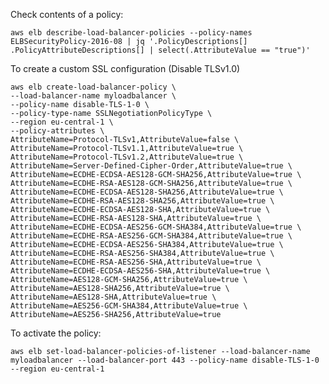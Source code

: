 Check contents of a policy:

	aws elb describe-load-balancer-policies --policy-names ELBSecurityPolicy-2016-08 | jq '.PolicyDescriptions[] .PolicyAttributeDescriptions[] | select(.AttributeValue == "true")'


To create a custom SSL configuration (Disable TLSv1.0)

	aws elb create-load-balancer-policy \
	--load-balancer-name myloadbalancer \
	--policy-name disable-TLS-1-0 \
	--policy-type-name SSLNegotiationPolicyType \
	--region eu-central-1 \
	--policy-attributes \
    AttributeName=Protocol-TLSv1,AttributeValue=false \
	AttributeName=Protocol-TLSv1.1,AttributeValue=true \
	AttributeName=Protocol-TLSv1.2,AttributeValue=true \
	AttributeName=Server-Defined-Cipher-Order,AttributeValue=true \
	AttributeName=ECDHE-ECDSA-AES128-GCM-SHA256,AttributeValue=true \
	AttributeName=ECDHE-RSA-AES128-GCM-SHA256,AttributeValue=true \
	AttributeName=ECDHE-ECDSA-AES128-SHA256,AttributeValue=true \
	AttributeName=ECDHE-RSA-AES128-SHA256,AttributeValue=true \
	AttributeName=ECDHE-ECDSA-AES128-SHA,AttributeValue=true \
	AttributeName=ECDHE-RSA-AES128-SHA,AttributeValue=true \
	AttributeName=ECDHE-ECDSA-AES256-GCM-SHA384,AttributeValue=true \
	AttributeName=ECDHE-RSA-AES256-GCM-SHA384,AttributeValue=true \
	AttributeName=ECDHE-ECDSA-AES256-SHA384,AttributeValue=true \
	AttributeName=ECDHE-RSA-AES256-SHA384,AttributeValue=true \
	AttributeName=ECDHE-RSA-AES256-SHA,AttributeValue=true \
	AttributeName=ECDHE-ECDSA-AES256-SHA,AttributeValue=true \
	AttributeName=AES128-GCM-SHA256,AttributeValue=true \
	AttributeName=AES128-SHA256,AttributeValue=true \
	AttributeName=AES128-SHA,AttributeValue=true \
	AttributeName=AES256-GCM-SHA384,AttributeValue=true \
	AttributeName=AES256-SHA256,AttributeValue=true

To activate the policy:

	aws elb set-load-balancer-policies-of-listener --load-balancer-name myloadbalancer --load-balancer-port 443 --policy-name disable-TLS-1-0 --region eu-central-1
